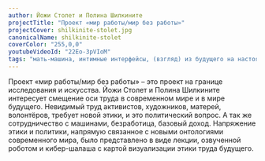 ```yaml
---
author: Йожи Столет и Полина Шилкините
projectTitle: "Проект «мир работы/мир без работы»"
projectCover: shilkinite-stolet.jpg
canonicalName: shilkinite-stolet
coverColor: "255,0,0"
youtubeVideoId: "22Eo-3pVIoM"
tags: "мать-машина, интимные интерфейсы, (взгляд) из будущего на настоящее, киберфеминизм, цифровой пролетариат, ипох: идеальное письмо отказа художнику, extensions, санаторий, саморазрушающиеся структуры, спекулятивный синтез, язык и зубы креативности, пвт"
---
```


Проект «мир работы/мир без работы» – это проект на границе исследования и искусства. Йожи Столет и Полина Шилкините интересует смещение оси труда в современном мире и в мире будущего. Невидимый труд активистов, художников, матерей, волонтёров, требует новой этики, и это политический вопрос. А так же сотрудничество с машинами, безработица, базовый доход. Напряжение этики и политики, напрямую связанное с новыми онтологиями современного мира, было представлено в виде лекции, озвученной роботом и кибер-шалаша с картой визуализации этики труда будущего.
